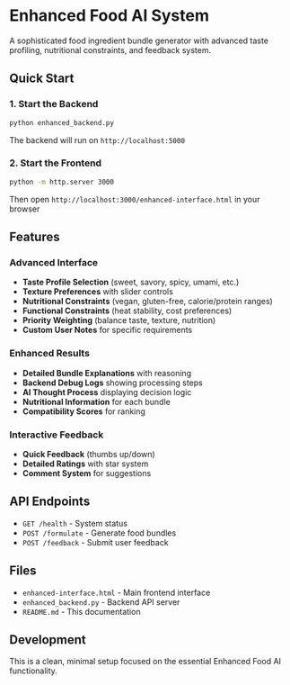 # Enhanced Food AI System

A sophisticated food ingredient bundle generator with advanced taste profiling, nutritional constraints, and feedback system.

## Quick Start

### 1. Start the Backend
```bash
python enhanced_backend.py
```
The backend will run on `http://localhost:5000`

### 2. Start the Frontend
```bash
python -m http.server 3000
```
Then open `http://localhost:3000/enhanced-interface.html` in your browser

## Features

### Advanced Interface
- **Taste Profile Selection** (sweet, savory, spicy, umami, etc.)
- **Texture Preferences** with slider controls
- **Nutritional Constraints** (vegan, gluten-free, calorie/protein ranges)
- **Functional Constraints** (heat stability, cost preferences)
- **Priority Weighting** (balance taste, texture, nutrition)
- **Custom User Notes** for specific requirements

### Enhanced Results
- **Detailed Bundle Explanations** with reasoning
- **Backend Debug Logs** showing processing steps
- **AI Thought Process** displaying decision logic
- **Nutritional Information** for each bundle
- **Compatibility Scores** for ranking

### Interactive Feedback
- **Quick Feedback** (thumbs up/down)
- **Detailed Ratings** with star system
- **Comment System** for suggestions

## API Endpoints

- `GET /health` - System status
- `POST /formulate` - Generate food bundles
- `POST /feedback` - Submit user feedback

## Files

- `enhanced-interface.html` - Main frontend interface
- `enhanced_backend.py` - Backend API server
- `README.md` - This documentation

## Development

This is a clean, minimal setup focused on the essential Enhanced Food AI functionality.
